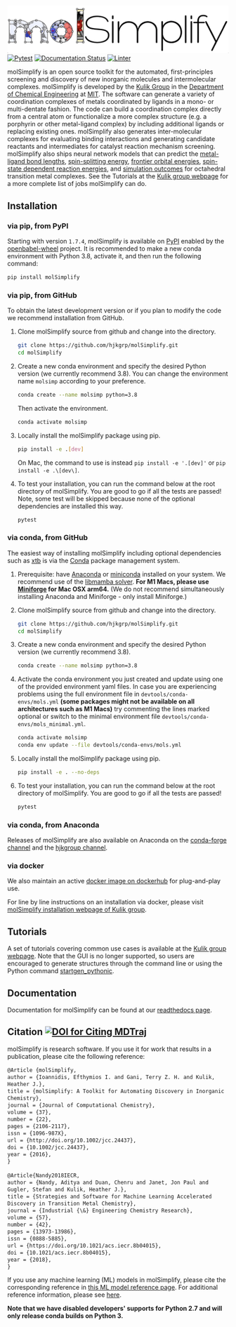 ![](./molSimplify/icons/logo_enhanced.png)
[![Pytest](https://github.com/hjkgrp/molSimplify/actions/workflows/pytest.yaml/badge.svg)](https://github.com/hjkgrp/molSimplify/actions/workflows/pytest.yaml)
[![Documentation Status](https://readthedocs.org/projects/molsimplify/badge/?version=latest)](http://molsimplify.readthedocs.io/?badge=latest)
[![Linter](https://github.com/hjkgrp/molSimplify/actions/workflows/python-linter.yaml/badge.svg)](https://github.com/hjkgrp/molSimplify/actions/workflows/python-linter.yaml)

molSimplify is an open source toolkit for the automated, first-principles screening and discovery of new inorganic molecules and intermolecular complexes. molSimplify is developed by the [Kulik Group](http://hjkgrp.mit.edu) in the [Department of Chemical Engineering](http://web.mit.edu/cheme/) at [MIT](http://web.mit.edu). The software can generate a variety of coordination complexes of metals coordinated by ligands in a mono- or multi-dentate fashion. The code can build a coordination complex directly from a central atom or functionalize a more complex structure (e.g. a porphyrin or other metal-ligand complex) by including additional ligands or replacing existing ones. molSimplify also generates inter-molecular complexes for evaluating binding interactions and generating candidate reactants and intermediates for catalyst reaction mechanism screening. molSimplify also ships neural network models that can predict the [metal-ligand bond lengths](https://pubs.rsc.org/en/content/articlehtml/2017/sc/c7sc01247k), [spin-splitting energy](https://pubs.acs.org/doi/abs/10.1021/acs.jpca.7b08750), [frontier orbital energies](https://pubs.acs.org/doi/abs/10.1021/acs.iecr.8b04015), [spin-state dependent reaction energies](https://pubs.acs.org/doi/abs/10.1021/acscatal.9b02165), and [simulation outcomes](https://pubs.acs.org/doi/abs/10.1021/acs.jctc.9b00057) for octahedral transition metal complexes. See the Tutorials at the [Kulik group webpage](http://hjkgrp.mit.edu/molSimplify-tutorials) for a more complete list of jobs molSimplify can do.

## Installation

### via pip, from PyPI

Starting with version `1.7.4`, molSimplify is available on [PyPI](https://pypi.org) enabled by the [openbabel-wheel](https://pypi.org/project/openbabel-wheel/) project. It is recommended to make a new conda environment with Python 3.8, activate it, and then run the following command:

```bash
pip install molSimplify
```

### via pip, from GitHub

To obtain the latest development version or if you plan to modify the code we recommend installation from GitHub.

1. Clone molSimplify source from github and change into the directory.

   ```bash
   git clone https://github.com/hjkgrp/molSimplify.git
   cd molSimplify
   ```
2. Create a new conda environment and specify the desired Python version (we currently recommend 3.8). You can change the environment name `molsimp` according to your preference.

   ```bash
   conda create --name molsimp python=3.8
   ```
   Then activate the environment.
   ```bash
   conda activate molsimp
   ```
3. Locally install the molSimplify package using pip.
   ```bash
   pip install -e .[dev]
   ```
   On Mac, the command to use is instead `pip install -e '.[dev]'` or `pip install -e .\[dev\]`.
4. To test your installation, you can run the command below at the root directory of molSimplify. You are good to go if all the tests are passed! Note, some test will be skipped because none of the optional dependencies are installed this way.
   ```bash
   pytest
   ```

### via conda, from GitHub

The easiest way of installing molSimplify including optional dependencies such as [xtb](https://github.com/grimme-lab/xtb) is via the [Conda](https://conda.io/docs/) package management system.
1. Prerequisite: have [Anaconda](https://docs.anaconda.com/anaconda/) or [miniconda](https://docs.anaconda.com/miniconda/) installed on your system. We recommend use of the [libmamba solver](https://conda.github.io/conda-libmamba-solver/user-guide/). **For M1 Macs, please use [Miniforge](https://github.com/conda-forge/miniforge) for Mac OSX arm64.** (We do not recommend simultaneously installing Anaconda and Miniforge - only install Miniforge.)

2. Clone molSimplify source from github and change into the directory.

   ```bash
   git clone https://github.com/hjkgrp/molSimplify.git
   cd molSimplify
   ```

3. Create a new conda environment and specify the desired Python version (we currently recommend 3.8).

   ```bash
   conda create --name molsimp python=3.8
   ```
4. Activate the conda environment you just created and update using one of the provided environment yaml files. In case you are experiencing problems using the full environment file in `devtools/conda-envs/mols.yml` **(some packages might not be available on all architectures such as M1 Macs)** try commenting the lines marked optional or switch to the minimal environment file `devtools/conda-envs/mols_minimal.yml`.
   ```bash
   conda activate molsimp
   conda env update --file devtools/conda-envs/mols.yml
   ```
5. Locally install the molSimplify package using pip.
   ```bash
   pip install -e . --no-deps
   ```
6. To test your installation, you can run the command below at the root directory of molSimplify. You are good to go if all the tests are passed!
   ```bash
   pytest
   ```

### via conda, from Anaconda
Releases of molSimplify are also available on Anaconda on the [conda-forge channel](https://anaconda.org/conda-forge/molsimplify) and the [hjkgroup channel](https://anaconda.org/hjkgroup/molsimplify).

### via docker
We also maintain an active [docker image on dockerhub](https://hub.docker.com/repository/docker/hjkgroup/molsimplify) for plug-and-play use.

For line by line instructions on an installation via docker, please visit [molSimplify installation webpage of Kulik group](http://hjkgrp.mit.edu/content/installing-molsimplify).

## Tutorials

A set of tutorials covering common use cases is available at the [Kulik group webpage](http://hjkgrp.mit.edu/molSimplify-tutorials). Note that the GUI is no longer supported, so users are encouraged to generate structures through the command line or using the Python command [startgen_pythonic](molSimplify/Scripts/generator.py).

## Documentation

Documentation for molSimplify can be found at our [readthedocs page](https://molsimplify.readthedocs.io/en/latest/).

## Citation [![DOI for Citing MDTraj](https://img.shields.io/badge/DOI-10.1002%2Fjcc.24437-blue.svg)](http://dx.doi.org/10.1002/jcc.24437)

molSimplify is research software. If you use it for work that results in a publication, please cite the following reference:

```
@Article {molSimplify,
author = {Ioannidis, Efthymios I. and Gani, Terry Z. H. and Kulik, Heather J.},
title = {molSimplify: A Toolkit for Automating Discovery in Inorganic Chemistry},
journal = {Journal of Computational Chemistry},
volume = {37},
number = {22},
pages = {2106-2117},
issn = {1096-987X},
url = {http://doi.org/10.1002/jcc.24437},
doi = {10.1002/jcc.24437},
year = {2016},
}

@Article{Nandy2018IECR,
author = {Nandy, Aditya and Duan, Chenru and Janet, Jon Paul and Gugler, Stefan and Kulik, Heather J.},
title = {Strategies and Software for Machine Learning Accelerated Discovery in Transition Metal Chemistry},
journal = {Industrial {\&} Engineering Chemistry Research},
volume = {57},
number = {42},
pages = {13973-13986},
issn = {0888-5885},
url = {https://doi.org/10.1021/acs.iecr.8b04015},
doi = {10.1021/acs.iecr.8b04015},
year = {2018},
}
```

If you use any machine learning (ML) models in molSimplify, please cite the corresponding reference in [this ML model reference page](https://github.com/hjkgrp/molSimplify/blob/master/MLmodel-reference.md).
For additional reference information, please see [here](https://molsimplify.readthedocs.io/en/latest/Citation.html). 

**Note that we have disabled developers' supports for Python 2.7 and will only release conda builds on Python 3.**
